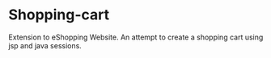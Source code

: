 # Shopping-cart
Extension to eShopping Website. An attempt to create a shopping cart using jsp and java sessions. 
